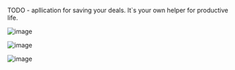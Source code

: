 TODO - apllication for saving your deals. It`s your own helper for productive life.


![image](https://user-images.githubusercontent.com/71662309/196653944-84225117-1f6b-44e7-b437-62203f917ee4.png)

![image](https://user-images.githubusercontent.com/71662309/196654028-c7cd6372-2695-40d2-82e4-8f826ee34df6.png)

![image](https://user-images.githubusercontent.com/71662309/196654134-f6d1fced-3c3d-45f2-afed-2d4a427eee03.png)

